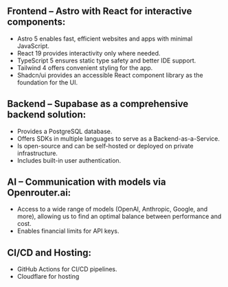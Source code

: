 ## Frontend – Astro with React for interactive components:
- Astro 5 enables fast, efficient websites and apps with minimal JavaScript.
- React 19 provides interactivity only where needed.
- TypeScript 5 ensures static type safety and better IDE support.
- Tailwind 4 offers convenient styling for the app.
- Shadcn/ui provides an accessible React component library as the foundation for the UI.

## Backend – Supabase as a comprehensive backend solution:
- Provides a PostgreSQL database.
- Offers SDKs in multiple languages to serve as a Backend-as-a-Service.
- Is open-source and can be self-hosted or deployed on private infrastructure.
- Includes built-in user authentication.

## AI – Communication with models via Openrouter.ai:
- Access to a wide range of models (OpenAI, Anthropic, Google, and more), allowing us to find an optimal balance between performance and cost.
- Enables financial limits for API keys.

## CI/CD and Hosting:
- GitHub Actions for CI/CD pipelines.
- Cloudflare for hosting